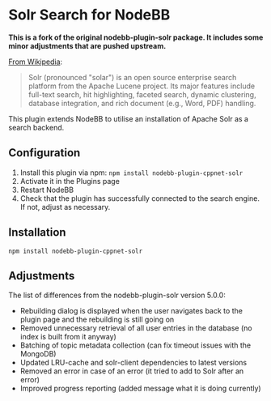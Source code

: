 # Solr Search for NodeBB

**This is a fork of the original nodebb-plugin-solr package. It includes some minor adjustments that are pushed upstream.**

[From Wikipedia](http://en.wikipedia.org/wiki/Apache_Solr):
> Solr (pronounced "solar") is an open source enterprise search platform from the Apache Lucene project. Its major features include full-text search, hit highlighting, faceted search, dynamic clustering, database integration, and rich document (e.g., Word, PDF) handling.

This plugin extends NodeBB to utilise an installation of Apache Solr as a search backend.

## Configuration

1. Install this plugin via npm: `npm install nodebb-plugin-cppnet-solr`
1. Activate it in the Plugins page
1. Restart NodeBB
1. Check that the plugin has successfully connected to the search engine. If not, adjust as necessary.

## Installation

    npm install nodebb-plugin-cppnet-solr

## Adjustments

The list of differences from the nodebb-plugin-solr version 5.0.0:

* Rebuilding dialog is displayed when the user navigates back to the plugin page and the rebuilding is still going on
* Removed unnecessary retrieval of all user entries in the database (no index is built from it anyway)
* Batching of topic metadata collection (can fix timeout issues with the MongoDB)
* Updated LRU-cache and solr-client dependencies to latest versions
* Removed an error in case of an error (it tried to add to Solr after an error)
* Improved progress reporting (added message what it is doing currently)